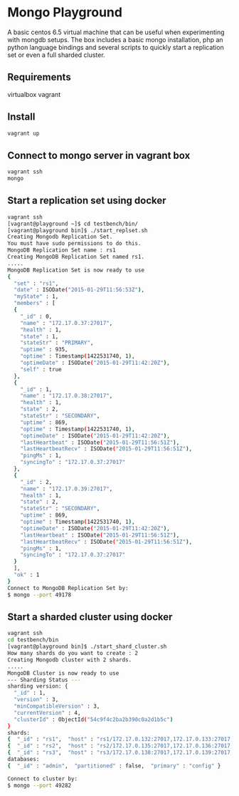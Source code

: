 # Mongo Playground

A basic centos 6.5 virtual machine that can be useful when experimenting with mongdb
setups. The box includes a basic mongo installation, php an python language bindings
and several scripts to quickly start a replication set or even a full sharded cluster.

## Requirements
virtualbox
vagrant

## Install

``` bash
vagrant up
```

## Connect to mongo server in vagrant box

``` bash
vagrant ssh
mongo
```

## Start a replication set using docker

``` bash
vagrant ssh
[vagrant@playground ~]$ cd testbench/bin/
[vagrant@playground bin]$ ./start_replset.sh
Creating Mongodb Replication Set.
You must have sudo permissions to do this.
MongoDB Replication Set name : rs1
Creating MongoDB Replication Set named rs1.
.....
MongoDB Replication Set is now ready to use
{
  "set" : "rs1",
  "date" : ISODate("2015-01-29T11:56:53Z"),
  "myState" : 1,
  "members" : [
  {
    "_id" : 0,
    "name" : "172.17.0.37:27017",
    "health" : 1,
    "state" : 1,
    "stateStr" : "PRIMARY",
    "uptime" : 935,
    "optime" : Timestamp(1422531740, 1),
    "optimeDate" : ISODate("2015-01-29T11:42:20Z"),
    "self" : true
  },
  {
    "_id" : 1,
    "name" : "172.17.0.38:27017",
    "health" : 1,
    "state" : 2,
    "stateStr" : "SECONDARY",
    "uptime" : 869,
    "optime" : Timestamp(1422531740, 1),
    "optimeDate" : ISODate("2015-01-29T11:42:20Z"),
    "lastHeartbeat" : ISODate("2015-01-29T11:56:51Z"),
    "lastHeartbeatRecv" : ISODate("2015-01-29T11:56:51Z"),
    "pingMs" : 1,
    "syncingTo" : "172.17.0.37:27017"
  },
  {
    "_id" : 2,
    "name" : "172.17.0.39:27017",
    "health" : 1,
    "state" : 2,
    "stateStr" : "SECONDARY",
    "uptime" : 869,
    "optime" : Timestamp(1422531740, 1),
    "optimeDate" : ISODate("2015-01-29T11:42:20Z"),
    "lastHeartbeat" : ISODate("2015-01-29T11:56:51Z"),
    "lastHeartbeatRecv" : ISODate("2015-01-29T11:56:51Z"),
    "pingMs" : 1,
    "syncingTo" : "172.17.0.37:27017"
  }
  ],
  "ok" : 1
}
Connect to MongoDB Replication Set by:
$ mongo --port 49178
```

## Start a sharded cluster using docker

``` bash
vagrant ssh
cd testbench/bin
[vagrant@playground bin]$ ./start_shard_cluster.sh
How many shards do you want to create : 2
Creating Mongodb cluster with 2 shards.
.....
MongoDB Cluster is now ready to use
--- Sharding Status ---
sharding version: {
  "_id" : 1,
  "version" : 3,
  "minCompatibleVersion" : 3,
  "currentVersion" : 4,
  "clusterId" : ObjectId("54c9f4c2ba2b390c0a2d1b5c")
}
shards:
{  "_id" : "rs1",  "host" : "rs1/172.17.0.132:27017,172.17.0.133:27017,172.17.0.134:27017" }
{  "_id" : "rs2",  "host" : "rs2/172.17.0.135:27017,172.17.0.136:27017,172.17.0.137:27017" }
{  "_id" : "rs3",  "host" : "rs3/172.17.0.138:27017,172.17.0.139:27017,172.17.0.140:27017" }
databases:
{  "_id" : "admin",  "partitioned" : false,  "primary" : "config" }

Connect to cluster by:
$ mongo --port 49282
```
